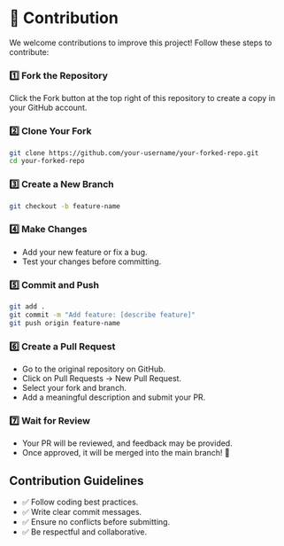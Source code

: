 
# 🤝 Contribution

We welcome contributions to improve this project! Follow these steps to contribute:

###  1️⃣ Fork the Repository
Click the Fork button at the top right of this repository to create a copy in your GitHub account.

###  2️⃣ Clone Your Fork
```bash
git clone https://github.com/your-username/your-forked-repo.git
cd your-forked-repo
```

###  3️⃣ Create a New Branch
```bash
git checkout -b feature-name
```

###  4️⃣ Make Changes
* Add your new feature or fix a bug.
* Test your changes before committing.

###  5️⃣ Commit and Push
```bash
git add .
git commit -m "Add feature: [describe feature]"
git push origin feature-name
```

###  6️⃣ Create a Pull Request
* Go to the original repository on GitHub.
* Click on Pull Requests → New Pull Request.
* Select your fork and branch.
* Add a meaningful description and submit your PR.

###  7️⃣ Wait for Review
* Your PR will be reviewed, and feedback may be provided.
* Once approved, it will be merged into the main branch! 🚀

## Contribution Guidelines
* ✅ Follow coding best practices.
* ✅ Write clear commit messages.
* ✅ Ensure no conflicts before submitting.
* ✅ Be respectful and collaborative.







